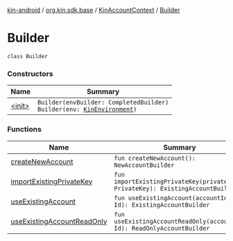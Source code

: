 [kin-android](../../../index.md) / [org.kin.sdk.base](../../index.md) / [KinAccountContext](../index.md) / [Builder](./index.md)

# Builder

`class Builder`

### Constructors

| Name | Summary |
|---|---|
| [&lt;init&gt;](-init-.md) | `Builder(envBuilder: CompletedBuilder)`<br>`Builder(env: `[`KinEnvironment`](../../-kin-environment/index.md)`)` |

### Functions

| Name | Summary |
|---|---|
| [createNewAccount](create-new-account.md) | `fun createNewAccount(): NewAccountBuilder` |
| [importExistingPrivateKey](import-existing-private-key.md) | `fun importExistingPrivateKey(privateKey: PrivateKey): ExistingAccountBuilder` |
| [useExistingAccount](use-existing-account.md) | `fun useExistingAccount(accountId: Id): ExistingAccountBuilder` |
| [useExistingAccountReadOnly](use-existing-account-read-only.md) | `fun useExistingAccountReadOnly(accountId: Id): ReadOnlyAccountBuilder` |
